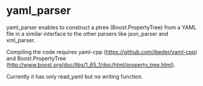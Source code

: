 # yaml_parser

yaml_parser enables to construct a ptree (Boost.PropertyTree) from a YAML file in a similar interface to the other parsers like json_parser and xml_parser.

Compiling the code requires yaml-cpp (https://github.com/jbeder/yaml-cpp) and Boost.PropertyTree (http://www.boost.org/doc/libs/1_65_1/doc/html/property_tree.html).

Currently it has only read_yaml but no writing function.
